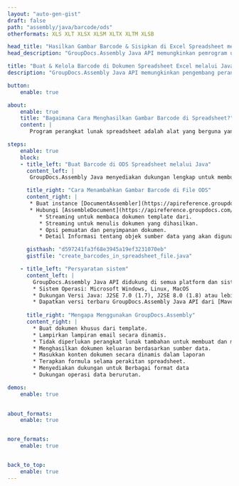 ```yaml
---
layout: "auto-gen-gist"
draft: false
path: "assembly/java/barcode/ods"
otherformats: XLS XLT XLSX XLSM XLTX XLTM XLSB 

head_title: "Hasilkan Gambar Barcode & Sisipkan di Excel Spreadsheet melalui Java API"
head_description: "GroupDocs.Assembly Java API memungkinkan pemrogram untuk menghasilkan & menambahkan gambar barcode di dalam dokumen Spreadsheet Excel (XLS, XLT, XLSX, XLSM, XLTX, XLTM & XLSB)."

title: "Buat & Kelola Barcode di Dokumen Spreadsheet Excel melalui Java API"
description: "GroupDocs.Assembly Java API memungkinkan pengembang perangkat lunak untuk menghasilkan & mengelola Barcode secara terprogram dalam dokumen Excel Spreadsheet di dalam aplikasi Java & JSP."

button:
    enable: true

about:
    enable: true
    title: "Bagaimana Cara Menghasilkan Gambar Barcode di Spreadsheet?"
    content: |
       Program perangkat lunak spreadsheet adalah alat yang berguna yang memungkinkan pengguna untuk menyimpan, menganalisis, dan melaporkan data dalam jumlah besar. GroupDocs.Assembly adalah Java API hebat yang memudahkan pengembang perangkat lunak untuk membuat, mengatur, dan mencetak gambar barcode di dalam spreadsheet Excel. Barcode adalah kode digital yang menyimpan informasi yang dapat dibaca mesin yang membawa kecepatan dan akurasi ke sistem inventaris. Dengan menggunakan GroupDocs.Assembly Java API, Anda dapat menggambar banyak gambar barcode 1D & 2D secara terprogram dengan teks yang dipersonalisasi, tampilan, dan jenis penyandian berbeda di dalam spreadsheet Microsoft Excel. API juga memudahkan pengguna untuk mengelola Barcode mereka dan tidak memerlukan perangkat lunak eksternal atau alat pihak ketiga untuk diinstal. Ini mendukung fitur seperti memodifikasi ukuran gambar Barcode, pengaturan warna latar depan dan latar belakang, menyesuaikan ukuran font, penyesuaian resolusi gambar Barcode, koreksi otomatis teks barcode dan banyak lagi. 

steps:
    enable: true
    block:
    - title_left: "Buat Barcode di ODS Spreadsheet melalui Java"
      content_left: |
       GroupDocs.Assembly Java menyediakan dukungan lengkap untuk membuat dan mengelola Barcode di dalam spreadsheet ODS. Kode Java berikut menunjukkan cara membuat dan menyisipkan gambar kode batang di dalam dokumen Microsoft Excel Spreadsheet. 

      title_right: "Cara Menambahkan Gambar Barcode di File ODS"
      content_right: |
       * Buat instance [DocumentAssembler](https://apireference.groupdocs.com/assembly/java/com.groupdocs.assembly/DocumentAssembler) 
       * Hubungi [AssembleDocument](https://apireference.groupdocs.com/assembly/java/com.groupdocs.assembly/DocumentAssembler#assembleDocument-java.io.InputStream-java.io.OutputStream-com.groupdocs.assembly.DataSourceInfo. ..-) metode dengan parameter berikut
          * Streaming untuk membaca dokumen template dari.
          * Streaming untuk menulis dokumen yang dihasilkan.
          * Opsi pemuatan dan penyimpanan dokumen.
          * Detail Informasi tentang objek sumber data yang akan digunakan. .

      gisthash: "d597241fa3f68e3945a19ef3231070eb"
      gistfile: "create_barcodes_in_spreadsheet_file.java"

    - title_left: "Persyaratan sistem"
      content_left: |
        GroupDocs.Assembly Java API didukung di semua platform dan sistem operasi utama. Itu dapat menghasilkan dokumen dalam Microsoft Word, Excel, PowerPoint, Outlook, OpenOffice & 50+ format lainnya. Untuk panduan persyaratan sistem lengkap, silakan kunjungi [persyaratan sistem](https://docs.groupdocs.com/assembly/java/system-requirements/) Sebelum menjalankan kode di bawah, pastikan Anda telah menginstal prasyarat berikut di sistem:
        * Sistem Operasi: Microsoft Windows, Linux, MacOS
        * Dukungan Versi Java: J2SE 7.0 (1.7), J2SE 8.0 (1.8) atau lebih tinggi
        * Dapatkan versi terbaru GroupDocs.Assembly Java API dari [Maven](https://mvnrepository.com/artifact/com.groupdocs/groupdocs-assembly/)
        
      title_right: "Mengapa Menggunakan GroupDocs.Assembly"
      content_right: |
        * Buat dokumen khusus dari template.
        * Lampirkan lampiran email secara dinamis.
        * Tidak diperlukan perangkat lunak tambahan untuk membuat dan mengotomatisasi dokumen.
        * Menghasilkan dokumen keluaran berdasarkan sumber data.
        * Masukkan konten dokumen secara dinamis dalam laporan
        * Terapkan formula selama perakitan spreadsheet.
        * Menyediakan dukungan untuk Berbagai format data
        * Dukungan operasi data berurutan. 

demos:
    enable: true
        

about_formats:
    enable: true


more_formats:
    enable: true


back_to_top:
    enable: true
---
```

